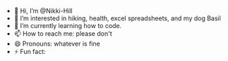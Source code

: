 - 👋 Hi, I’m @Nikki-Hill
- 👀 I’m interested in hiking, health, excel spreadsheets, and my dog Basil
- 🌱 I’m currently learning how to code.
- 📫 How to reach me: please don't
- 😄 Pronouns: whatever is fine
- ⚡ Fun fact: 

<!---
Nikki-Hill/Nikki-Hill is a ✨ special ✨ repository because its `README.md` (this file) appears on your GitHub profile.
You can click the Preview link to take a look at your changes.
--->
